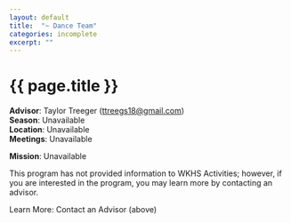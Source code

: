 ```yaml
---
layout: default
title:  "~ Dance Team"
categories: incomplete
excerpt: ""
---
```


# {{ page.title }}

**Advisor**: Taylor Treeger (<ttreegs18@gmail.com>)
<br/>**Season**: Unavailable
<br/>**Location**: Unavailable
<br/>**Meetings**: Unavailable

**Mission**: Unavailable

This program has not provided information to WKHS Activities; however, if you are interested in the program, you may learn more by contacting an advisor.

Learn More: Contact an Advisor (above)